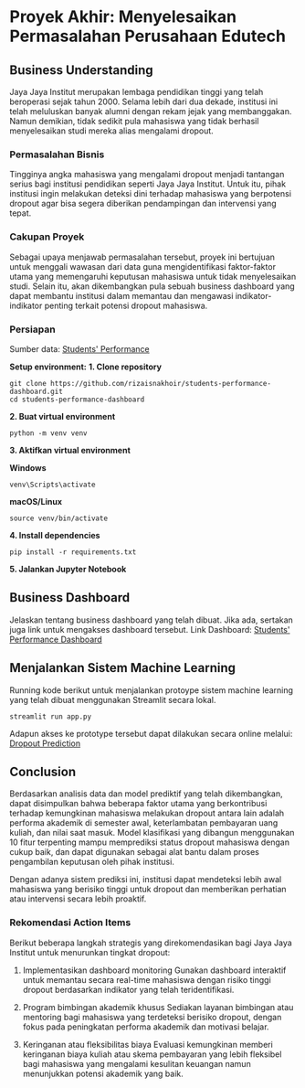 # **Proyek Akhir: Menyelesaikan Permasalahan Perusahaan Edutech**

## **Business Understanding**
Jaya Jaya Institut merupakan lembaga pendidikan tinggi yang telah beroperasi sejak tahun 2000. Selama lebih dari dua dekade, institusi ini telah meluluskan banyak alumni dengan rekam jejak yang membanggakan. Namun demikian, tidak sedikit pula mahasiswa yang tidak berhasil menyelesaikan studi mereka alias mengalami dropout.

### **Permasalahan Bisnis**
Tingginya angka mahasiswa yang mengalami dropout menjadi tantangan serius bagi institusi pendidikan seperti Jaya Jaya Institut. Untuk itu, pihak institusi ingin melakukan deteksi dini terhadap mahasiswa yang berpotensi dropout agar bisa segera diberikan pendampingan dan intervensi yang tepat.

### **Cakupan Proyek**
Sebagai upaya menjawab permasalahan tersebut, proyek ini bertujuan untuk menggali wawasan dari data guna mengidentifikasi faktor-faktor utama yang memengaruhi keputusan mahasiswa untuk tidak menyelesaikan studi. Selain itu, akan dikembangkan pula sebuah business dashboard yang dapat membantu institusi dalam memantau dan mengawasi indikator-indikator penting terkait potensi dropout mahasiswa.

### **Persiapan**

Sumber data: [Students' Performance](https://github.com/dicodingacademy/dicoding_dataset/tree/main/students_performance)

**Setup environment:**
**1. Clone repository**
```
git clone https://github.com/rizaisnakhoir/students-performance-dashboard.git
cd students-performance-dashboard
```

**2. Buat virtual environment**
```
python -m venv venv
```

**3. Aktifkan virtual environment**

**Windows**
```
venv\Scripts\activate
```
**macOS/Linux**
```
source venv/bin/activate
```

**4. Install dependencies**
```
pip install -r requirements.txt
```

**5. Jalankan Jupyter Notebook**

## **Business Dashboard**
Jelaskan tentang business dashboard yang telah dibuat. Jika ada, sertakan juga link untuk mengakses dashboard tersebut.
Link Dashboard: [Students' Performance Dashboard](https://lookerstudio.google.com/reporting/4ecb0ad1-7c86-4204-a1cd-22d3c677f766)

## **Menjalankan Sistem Machine Learning**
Running kode berikut untuk menjalankan protoype sistem machine learning yang telah dibuat menggunakan Streamlit secara lokal. 
```
streamlit run app.py
```
Adapun akses ke prototype tersebut dapat dilakukan secara online melalui: [Dropout Prediction](https://jji-students-performance.streamlit.app/)

## **Conclusion**
Berdasarkan analisis data dan model prediktif yang telah dikembangkan, dapat disimpulkan bahwa beberapa faktor utama yang berkontribusi terhadap kemungkinan mahasiswa melakukan dropout antara lain adalah performa akademik di semester awal, keterlambatan pembayaran uang kuliah, dan nilai saat masuk. Model klasifikasi yang dibangun menggunakan 10 fitur terpenting mampu memprediksi status dropout mahasiswa dengan cukup baik, dan dapat digunakan sebagai alat bantu dalam proses pengambilan keputusan oleh pihak institusi.

Dengan adanya sistem prediksi ini, institusi dapat mendeteksi lebih awal mahasiswa yang berisiko tinggi untuk dropout dan memberikan perhatian atau intervensi secara lebih proaktif.

### **Rekomendasi Action Items**
Berikut beberapa langkah strategis yang direkomendasikan bagi Jaya Jaya Institut untuk menurunkan tingkat dropout:
1. Implementasikan dashboard monitoring
   Gunakan dashboard interaktif untuk memantau secara real-time mahasiswa dengan risiko tinggi dropout berdasarkan indikator yang telah teridentifikasi.

2. Program bimbingan akademik khusus
   Sediakan layanan bimbingan atau mentoring bagi mahasiswa yang terdeteksi berisiko dropout, dengan fokus pada peningkatan performa akademik dan motivasi belajar.

3. Keringanan atau fleksibilitas biaya
   Evaluasi kemungkinan memberi keringanan biaya kuliah atau skema pembayaran yang lebih fleksibel bagi mahasiswa yang mengalami kesulitan keuangan namun menunjukkan potensi akademik yang baik.
